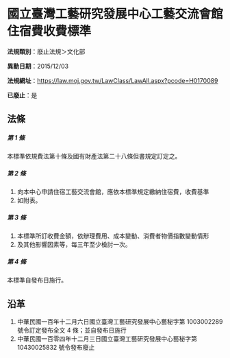 # 國立臺灣工藝研究發展中心工藝交流會館住宿費收費標準

**法規類別**：廢止法規＞文化部

**異動日期**：2015/12/03  

**法規網址**：https://law.moj.gov.tw/LawClass/LawAll.aspx?pcode=H0170089

**已廢止**：是



## 法條
##### 第 1 條
本標準依規費法第十條及國有財產法第二十八條但書規定訂定之。

##### 第 2 條
1. 向本中心申請住宿工藝交流會館，應依本標準規定繳納住宿費，收費基準
1. 如附表。

##### 第 3 條
1. 本標準所訂收費金額，依辦理費用、成本變動、消費者物價指數變動情形
1. 及其他影響因素等，每三年至少檢討一次。

##### 第 4 條
本標準自發布日施行。

## 沿革
1. 中華民國一百年十二月六日國立臺灣工藝研究發展中心藝秘字第 1003002289 號令訂定發布全文 4  條；並自發布日施行
1. 中華民國一百零四年十二月三日國立臺灣工藝研究發展中心藝秘字第 10430025832  號令發布廢止
